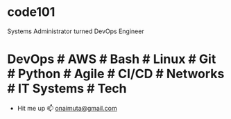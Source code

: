 # code101
Systems Administrator turned DevOps Engineer 
# DevOps # AWS # Bash # Linux # Git # Python # Agile # CI/CD # Networks # IT Systems # Tech

- Hit me up 📫 onaimuta@gmail.com

<!---
onaimuta/onaimuta is a ✨ special ✨ repository because its `README.md` (this file) appears on your GitHub profile.
You can click the Preview link to take a look at your changes.
--->

